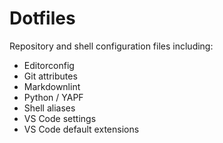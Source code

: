 # Dotfiles

Repository and shell configuration files including:

- Editorconfig
- Git attributes
- Markdownlint
- Python / YAPF
- Shell aliases
- VS Code settings
- VS Code default extensions
